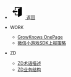- [ ![icon-sccess](../../_media/svg/exit.svg) 返回](../../README.md)

- WORK

  - [GrowKnows OnePage](work/GrowKnows-OnePage.md)
  - [微信小游戏SDK上报策略](work/微信小游戏SDK上报策略.md)

- ZD
  - [ZD术语描述](work/ZD术语.md)
  - [ZD业务结构](work/ZD业务架构图.md)
